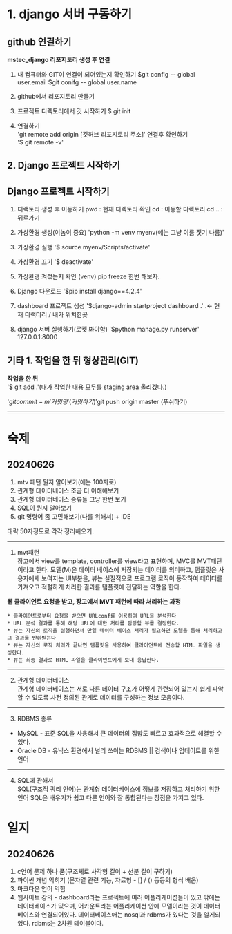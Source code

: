 # 1. django 서버 구동하기

github 연결하기
---------------
**mstec_django 리포지토리 생성 후 연결**

1. 내 컴퓨터와 GIT이 연결이 되어있는지 확인하기
$git config -- global user.email
$git conifg -- global user.name

2. github에서 리포지토리 만들기

3. 프로젝트 디렉토리에서 깃 시작하기
$ git init

4. 연결하기   
'git remote add origin [깃허브 리포지토리 주소]' 연결후 확인하기   
'$ git remote -v'



## 2. Django 프로젝트 시작하기

Django 프로젝트 시작하기
------------------------

1. 디랙토리 생성 후 이동하기
pwd : 현재 디렉토리 확인 
cd : 이동할 디렉토리
cd .. : 뒤로가기

2. 가상환경 생성(이놈이 중요)
'python -m venv myenv(얘는 그냥 이름 짓기 나름)'

3. 가상환경 실행
'$ source myenv/Scripts/activate'

4. 가상환경 끄기
'$ deactivate'

5. 가상환경 켜졌는지 확인 (venv) pip freeze 한번 해보자.

6. Django 다운로드
'$pip install django==4.2.4'

7. dashboard 프로젝트 생성
'$django-admin startproject dashboard .'  .<- 현재 디랙터리 / 내가 위치한곳

8. django 서버 실행하기(로켓 봐야함)
'$python manage.py runserver'
127.0.0.1:8000


기타 1. 작업을 한 뒤 형상관리(GIT)
----------------------------------

**작업을 한 뒤**   
'$ git add .'(내가 작업한 내용 모두를 staging area 올리겠다.)

'$git commit -m '커밋명' (커밋하기)   
'$git push origin master (푸쉬하기)   

-----------------------------------

숙제
====

20240626
----------

1. mtv 패턴 뭔지 알아보기(애는 100자로)
2. 관계형 데이터베이스 조금 더 이해해보기
3. 관계형 데이터베이스 종류들 그냥 한번 보기
4. SQL이 뭔지 알아보기
5. git 명령어 좀 고민해보기(나를 위해서)   + IDE

대략 50자정도로 각각 정리해오기.

***

1. mvt패턴   
장고에서 view를 template, controller를 view라고 표현하며, MVC를 MVT패턴이라고 한다. 모델(M)은 데이터 베이스에 저장되는 데이터를 의미하고, 탬플릿은 사용자에세 보여지는 UI부분을, 뷰는 실질적으로 프로그램 로직이 동작하여 데이터를 가져오고 적절하게 처리한 결과를 탬플릿에 전달하는 역할을 한다.   

__웹 클라이언트 요청을 받고, 장고에서 MVT 패턴에 따라 처리하는 과정__   

    * 클라이언트로부터 요청을 받으면 URLconf를 이용하여 URL을 분석한다   
    * URL 분석 결과를 통해 해당 URL에 대한 처리를 담당할 뷰를 결정한다.   
    * 뷰는 자신의 로직을 실행하면서 만일 데이터 베이스 처리가 필요하면 모델을 통해 처리하고 그 결과를 반환받는다   
    * 뷰는 자신의 로직 처리가 끝나면 템플릿을 사용하여 클라이언트에 전송할 HTML 파일을 생성한다.   
    * 뷰는 최종 결과로 HTML 파일을 클라이언트에게 보내 응답한다.   

--------------------------------------   

2. 관계형 데이터베이스   
관계형 데이터베이스는 서로 다른 데이터 구조가 어떻게 관련되어 있는지 쉽게 파악할 수 있도록 사전 정의된 관계로 데이터를 구성하는 정보 모음이다.

----------------------------------------------

3. RDBMS 종류   
* MySQL - 표준 SQL을 사용해서 큰 데이터의 집합도 빠르고 효과적으로 해결할 수 있다.
* Oracle DB - 유닉스 환경에서 널리 쓰이는 RDBMS || 검색이나 업데이트를 위한 언어
---------------------------------------------

4. SQL에 관해서   
SQL(구조적 쿼리 언어)는 관계형 데이터베이스에 정보를 저장하고 처리하기 위한 언어 
SQL은 배우기가 쉽고 다른 언어와 잘 통합된다는 장점을 가지고 있다.

일지
====

20240626
---------

1. c언어 문제 하나 품(구조체로 사각형 길이 + 선분 길이 구하기)
2. 파이썬 개념 익히기 (문자열 관련 기능, 자료형 - [] / () 등등의 형식 배움)
3. 마크다운 언어 익힘
4. 웹사이트 강의 - dashboard라는 프로젝트에 여러 어플리케이션들이 있고 밖에는 데이터베이스가 있으며, 어카운트라는 어플리케이션 안에 모델이라는 것이 데이터베이스와 연결되어있다. 데이터베이스애는 nosql과 rdbms가 있다는 것을 알게되었다. rdbms는 2차원 테이블이다.
